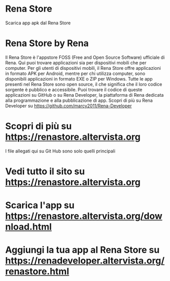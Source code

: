 # Rena Store
Scarica app apk dal Rena Store
# Rena Store by Rena
Il Rena Store è l'appstore FOSS (Free and Open Source Software) ufficiale di Rena. Qui puoi trovare applicazioni sia per dispositivi mobili che per computer.
Per gli utenti di dispositivi mobili, il Rena Store offre applicazioni in formato APK per Android, mentre per chi utilizza computer, sono disponibili applicazioni in formato EXE o ZIP per Windows.
Tutte le app presenti nel Rena Store sono open source, il che significa che il loro codice sorgente è pubblico e accessibile. Puoi trovare il codice di queste applicazioni su GitHub o su Rena Developer, la piattaforma di Rena dedicata alla programmazione e alla pubblicazione di app. Scopri di più su Rena Developer su https://github.com/marcy2011/Rena-Developer
# Scopri di più su https://renastore.altervista.org
I file allegati qui su Git Hub sono solo quelli principali
# Vedi tutto il sito su https://renastore.altervista.org
# Scarica l'app su https://renastore.altervista.org/download.html
# Aggiungi la tua app al Rena Store su https://renadeveloper.altervista.org/renastore.html
